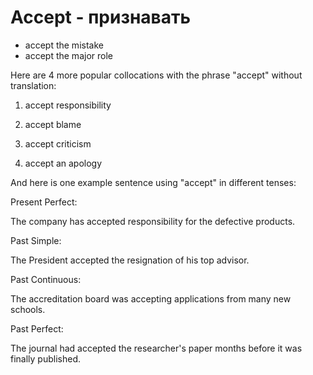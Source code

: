 # Accept - признавать




- accept the mistake
- accept the major role

Here are 4 more popular collocations with the phrase "accept" without translation:

1. accept responsibility

2. accept blame

3. accept criticism

4. accept an apology

And here is one example sentence using "accept" in different tenses:

Present Perfect:

The company has accepted responsibility for the defective products.

Past Simple:

The President accepted the resignation of his top advisor.

Past Continuous:

The accreditation board was accepting applications from many new schools.

Past Perfect:

The journal had accepted the researcher's paper months before it was finally published.